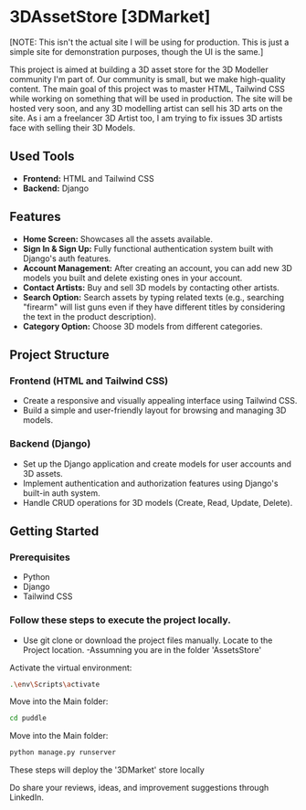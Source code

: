 # 3DAssetStore [3DMarket]

[NOTE: This isn't the actual site I will be using for production. This is just a simple site for demonstration purposes, though the UI is the same.]

This project is aimed at building a 3D asset store for the 3D Modeller community I'm part of. Our community is small, but we make high-quality content. The main goal of this project was to master HTML, Tailwind CSS while working on something that will be used in production. The site will be hosted very soon, and any 3D modelling artist can sell his 3D arts on the site. As i am a freelancer 3D Artist too, I am trying to fix issues 3D artists face with selling their 3D Models.

## Used Tools

- **Frontend:** HTML and Tailwind CSS
- **Backend:** Django

## Features

- **Home Screen:** Showcases all the assets available.
- **Sign In & Sign Up:** Fully functional authentication system built with Django's auth features.
- **Account Management:** After creating an account, you can add new 3D models you built and delete existing ones in your account.
- **Contact Artists:** Buy and sell 3D models by contacting other artists.
- **Search Option:** Search assets by typing related texts (e.g., searching "firearm" will list guns even if they have different titles by considering the text in the product description).
- **Category Option:** Choose 3D models from different categories.

## Project Structure

### Frontend (HTML and Tailwind CSS)

- Create a responsive and visually appealing interface using Tailwind CSS.
- Build a simple and user-friendly layout for browsing and managing 3D models.

### Backend (Django)

- Set up the Django application and create models for user accounts and 3D assets.
- Implement authentication and authorization features using Django's built-in auth system.
- Handle CRUD operations for 3D models (Create, Read, Update, Delete).

## Getting Started

### Prerequisites

- Python
- Django
- Tailwind CSS

### Follow these steps to execute the project locally.

- Use git clone or download the project files manually. Locate to the Project location.
  -Assumning you are in the folder 'AssetsStore'

Activate the virtual environment:

```bash
.\env\Scripts\activate
```

Move into the Main folder:

```bash
cd puddle
```

Move into the Main folder:

```bash
python manage.py runserver
```

These steps will deploy the '3DMarket' store locally

Do share your reviews, ideas, and improvement suggestions through LinkedIn.
